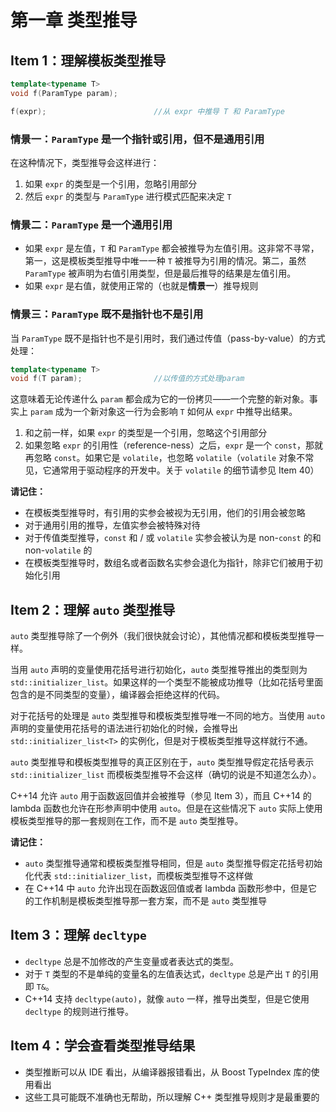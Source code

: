# 第一章 类型推导

## Item 1：理解模板类型推导

```c++
template<typename T>
void f(ParamType param);

f(expr);                        //从 expr 中推导 T 和 ParamType
```

### 情景一：`ParamType` 是一个指针或引用，但不是通用引用

在这种情况下，类型推导会这样进行：

1. 如果 `expr` 的类型是一个引用，忽略引用部分
2. 然后 `expr` 的类型与 `ParamType` 进行模式匹配来决定 `T`

### 情景二：`ParamType` 是一个通用引用

- 如果 `expr` 是左值，`T` 和 `ParamType` 都会被推导为左值引用。这非常不寻常，第一，这是模板类型推导中唯一一种 `T` 被推导为引用的情况。第二，虽然 `ParamType` 被声明为右值引用类型，但是最后推导的结果是左值引用。
- 如果 `expr` 是右值，就使用正常的（也就是**情景一**）推导规则

### 情景三：`ParamType` 既不是指针也不是引用

当 `ParamType` 既不是指针也不是引用时，我们通过传值（pass-by-value）的方式处理：

```c++
template<typename T>
void f(T param);                //以传值的方式处理param
```

这意味着无论传递什么 `param` 都会成为它的一份拷贝——一个完整的新对象。事实上 `param` 成为一个新对象这一行为会影响 `T` 如何从 `expr` 中推导出结果。

1. 和之前一样，如果 `expr` 的类型是一个引用，忽略这个引用部分
2. 如果忽略 `expr` 的引用性（reference-ness）之后，`expr` 是一个 `const`，那就再忽略 `const`。如果它是 `volatile`，也忽略 `volatile`（`volatile` 对象不常见，它通常用于驱动程序的开发中。关于 `volatile` 的细节请参见 Item 40）

**请记住：**

- 在模板类型推导时，有引用的实参会被视为无引用，他们的引用会被忽略
- 对于通用引用的推导，左值实参会被特殊对待
- 对于传值类型推导，`const` 和 / 或 `volatile` 实参会被认为是 non-`const` 的和 non-`volatile` 的
- 在模板类型推导时，数组名或者函数名实参会退化为指针，除非它们被用于初始化引用

## Item 2：理解 `auto` 类型推导

`auto` 类型推导除了一个例外（我们很快就会讨论），其他情况都和模板类型推导一样。

当用 `auto` 声明的变量使用花括号进行初始化，`auto` 类型推导推出的类型则为 `std::initializer_list`。如果这样的一个类型不能被成功推导（比如花括号里面包含的是不同类型的变量），编译器会拒绝这样的代码。

对于花括号的处理是 `auto` 类型推导和模板类型推导唯一不同的地方。当使用 `auto` 声明的变量使用花括号的语法进行初始化的时候，会推导出 `std::initializer_list<T>` 的实例化，但是对于模板类型推导这样就行不通。

`auto` 类型推导和模板类型推导的真正区别在于，`auto` 类型推导假定花括号表示 `std::initializer_list` 而模板类型推导不会这样（确切的说是不知道怎么办）。

C++14 允许 `auto` 用于函数返回值并会被推导（参见 Item 3），而且 C++14 的 lambda 函数也允许在形参声明中使用 `auto`。但是在这些情况下 `auto` 实际上使用模板类型推导的那一套规则在工作，而不是 `auto` 类型推导。

**请记住：**

- `auto` 类型推导通常和模板类型推导相同，但是 `auto` 类型推导假定花括号初始化代表 `std::initializer_list`，而模板类型推导不这样做
- 在 C++14 中 `auto` 允许出现在函数返回值或者 lambda 函数形参中，但是它的工作机制是模板类型推导那一套方案，而不是 `auto` 类型推导

## Item 3：理解 `decltype`

- `decltype` 总是不加修改的产生变量或者表达式的类型。
- 对于 `T` 类型的不是单纯的变量名的左值表达式，`decltype` 总是产出 `T` 的引用即 `T&`。
- C++14 支持 `decltype(auto)`，就像 `auto` 一样，推导出类型，但是它使用 `decltype` 的规则进行推导。

## Item 4：学会查看类型推导结果

- 类型推断可以从 IDE 看出，从编译器报错看出，从 Boost TypeIndex 库的使用看出
- 这些工具可能既不准确也无帮助，所以理解 C++ 类型推导规则才是最重要的
